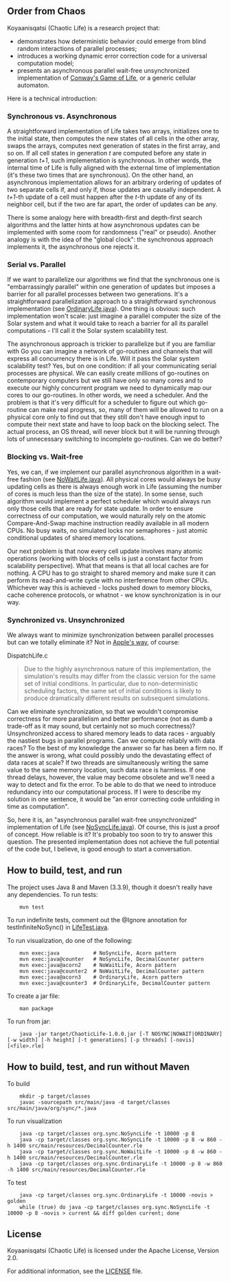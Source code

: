 ## Order from Chaos

Koyaanisqatsi (Chaotic Life) is a research project that:
* demonstrates how deterministic behavior could emerge from blind random interactions of parallel processes;
* introduces a working dynamic error correction code for a universal computation model;
* presents an asynchronous parallel wait-free unsynchronized implementation of [Conway's Game of Life](https://en.wikipedia.org/wiki/Conway%27s_Game_of_Life), or a generic cellular automaton.

Here is a technical introduction:

### Synchronous vs. Asynchronous
A straightforward implementation of Life takes two arrays, initializes one to the initial state, then computes the new states of all cells in the other array, swaps the arrays, computes next generation of states in the first array, and so on. If all cell states in generation *t* are computed before any state in generation *t+1*, such implementation is synchronous. In other words, the internal time of Life is fully aligned with the external time of implementation (it's these two times that are synchronous).
On the other hand, an asynchronous implementation allows for an arbitrary ordering of updates of two separate cells if, and only if, those updates are causally independent. A *t+1*-th update of a cell must happen after the *t*-th update of any of its neighbor cell, but if the two are far apart, the order of updates can be any.

There is some analogy here with breadth-first and depth-first search algorithms and the latter hints at how asynchronous updates can be implemented with some room for randomness ("real" or pseudo).
Another analogy is with the idea of the "global clock": the synchronous approach implements it, the asynchronous one rejects it.

### Serial vs. Parallel
If we want to parallelize our algorithms we find that the synchronous one is "embarrassingly parallel" within one generation of updates but imposes a barrier for all parallel processes between two generations. It's a straightforward parallelization approach to a straightforward synchronous implementation (see [OrdinaryLife.java](src/main/java/org/sync/OrdinaryLife.java)). One thing is obvious: such implementation won't scale: just imagine a parallel computer the size of the Solar system and what it would take to reach a barrier for all its parallel computations - I'll call it the Solar system scalability test.

The asynchronous approach is trickier to parallelize but if you are familiar with Go you can imagine a network of go-routines and channels that will express all concurrency there is in Life. Will it pass the Solar system scalability test? Yes, but on one condition: if all your communicating serial processes are physical. We can easily create millions of go-routines on contemporary computers but we still have only so many cores and to execute our highly concurrent program we need to dynamically map our cores to our go-routines. In other words, we need a scheduler. And the problem is that it's very difficult for a scheduler to figure out which go-routine can make real progress, so, many of them will be allowed to run on a physical core only to find out that they still don't have enough input to compute their next state and have to loop back on the blocking select. The actual process, an OS thread, will never block but it will be running through lots of unnecessary switching to incomplete go-routines. Can we do better?

### Blocking vs. Wait-free
Yes, we can, if we implement our parallel asynchronous algorithm in a wait-free fashion (see [NoWaitLife.java](src/main/java/org/sync/NoWaitLife.java)). All physical cores would always be busy updating cells as there is always enough work in Life (assuming the number of cores is much less than the size of the state). In some sense, such algorithm would implement a perfect scheduler which would always run only those cells that are ready for state update. In order to ensure correctness of our computation, we would naturally rely on the atomic Compare-And-Swap machine instruction readily available in all modern CPUs. No busy waits, no simulated locks nor semaphores - just atomic conditional updates of shared memory locations.

Our next problem is that now every cell update involves many atomic operations (working with blocks of cells is just a constant factor from scalability perspective). What that means is that all local caches are for nothing. A CPU has to go straight to shared memory and make sure it can perform its read-and-write cycle with no interference from other CPUs. Whichever way this is achieved - locks pushed down to memory blocks, cache coherence protocols, or whatnot - we know synchronization is in our way.

### Synchronized vs. Unsynchronized
We always want to minimize synchronization between parallel processes but can we totally eliminate it? Not in [Apple's way](https://developer.apple.com/library/content/samplecode/DispatchLife/Listings/DispatchLife_c.html), of course:

DispatchLife.c
> Due to the highly asynchronous nature of this implementation, the
> simulation's results may differ from the classic version for the same
> set of initial conditions.  In particular, due to non-deterministic
> scheduling factors, the same set of initial conditions is likely to
> produce dramatically different results on subsequent simulations.

Can we eliminate synchronization, so that we wouldn't compromise correctness for more parallelism and better performance (not as dumb a trade-off as it may sound, but certainly not so much correctness)? Unsynchronized access to shared memory leads to data races - arguably the nastiest bugs in parallel programs. Can we compute reliably with data races? To the best of my knowledge the answer so far has been a firm no. If the answer is wrong, what could possibly undo the devastating effect of data races at scale? If two threads are simultaneously writing the same value to the same memory location, such data race is harmless. If one thread delays, however, the value may become obsolete and we'll need a way to detect and fix the error. To be able to do that we need to introduce redundancy into our computational process. If I were to describe my solution in one sentence, it would be "an error correcting code unfolding in time as computation".

So, here it is, an "asynchronous parallel wait-free unsynchronized" implementation of Life (see [NoSyncLife.java](src/main/java/org/sync/NoSyncLife.java)). Of course, this is just a proof of concept. How reliable is it? It's probably too soon to try to answer this question. The presented implementation does not achieve the full potential of the code but, I believe, is good enough to start a conversation.

## How to build, test, and run

The project uses Java 8 and Maven (3.3.9), though it doesn't really have any dependencies.
To run tests:
```
    mvn test
```
To run indefinite tests, comment out the @Ignore annotation for testInfiniteNoSync() in [LifeTest.java](src/test/java/org/sync/LifeTest.java).

To run visualization, do one of the following:
```shell
    mvn exec:java           # NoSyncLife, Acorn pattern
    mvn exec:java@counter   # NoSyncLife, DecimalCounter pattern
    mvn exec:java@acorn2    # NoWaitLife, Acorn pattern
    mvn exec:java@counter2  # NoWaitLife, DecimalCounter pattern
    mvn exec:java@acorn3    # OrdinaryLife, Acorn pattern
    mvn exec:java@counter3  # OrdinaryLife, DecimalCounter pattern
```
To create a jar file:
```shell
    man package
```
To run from jar:
```shell
    java -jar target/ChaoticLife-1.0.0.jar [-T NOSYNC|NOWAIT|ORDINARY] [-w width] [-h height] [-t generations] [-p threads] [-novis] [<file>.rle]
```

## How to build, test, and run without Maven

To build
```shell
    mkdir -p target/classes
    javac -sourcepath src/main/java -d target/classes src/main/java/org/sync/*.java
```
To run visualization
```shell
    java -cp target/classes org.sync.NoSyncLife -t 10000 -p 8
    java -cp target/classes org.sync.NoSyncLife -t 10000 -p 8 -w 860 -h 1400 src/main/resources/DecimalCounter.rle
    java -cp target/classes org.sync.NoWaitLife -t 10000 -p 8 -w 860 -h 1400 src/main/resources/DecimalCounter.rle
    java -cp target/classes org.sync.OrdinaryLife -t 10000 -p 8 -w 860 -h 1400 src/main/resources/DecimalCounter.rle
```
To test
```shell
    java -cp target/classes org.sync.OrdinaryLife -t 10000 -novis > golden
    while (true) do java -cp target/classes org.sync.NoSyncLife -t 10000 -p 8 -novis > current && diff golden current; done
```

## License

Koyaanisqatsi (Chaotic Life) is licensed under the Apache License, Version 2.0.

For additional information, see the [LICENSE](LICENSE) file.

